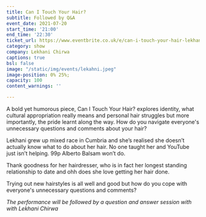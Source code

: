 ```yaml
---
title: Can I Touch Your Hair?
subtitle: Followed by Q&A
event_date: 2021-07-20
start_time: '21:00'
end_time: '22:30'
ticket_url: https://www.eventbrite.co.uk/e/can-i-touch-your-hair-lekhani-chirwa-tickets-161283791161
category: show
company: Lekhani Chirwa
captions: true
bsl: false
image: "/static/img/events/lekahni.jpeg"
image-position: 0% 25%;
capacity: 100
content_warnings: ''

---
```

A bold yet humorous piece, Can I Touch Your Hair? explores identity, what cultural appropriation really means and personal hair struggles but more importantly, the pride learnt along the way. How do you navigate everyone's unnecessary questions and comments about your hair?

Lekhani grew up mixed race in Cumbria and she’s realised she doesn’t actually know what to do about her hair. No one taught her and YouTube just isn’t helping. 99p Alberto Balsam won’t do.

Thank goodness for her hairdresser, who is in fact her longest standing relationship to date and ohh does she love getting her hair done.

Trying out new hairstyles is all well and good but how do you cope with everyone's unnecessary questions and comments?

_The performance will be followed by a question and answer session with with Lekhani Chirwa_